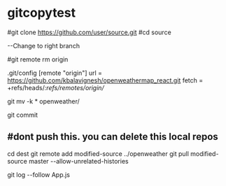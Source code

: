 # gitcopytest


#git clone https://github.com/user/source.git
#cd source

--Change to right branch

#git remote rm origin

.git/config
[remote "origin"]
        url = https://github.com/kbalavignesh/openweathermap_react.git
        fetch = +refs/heads/*:refs/remotes/origin/*

git mv -k * openweather/

git commit

#dont push this. you can delete this local repos
---------------------------------------------------------------------------------
cd dest
git remote add modified-source ../openweather
git pull modified-source master --allow-unrelated-histories

git log --follow App.js
